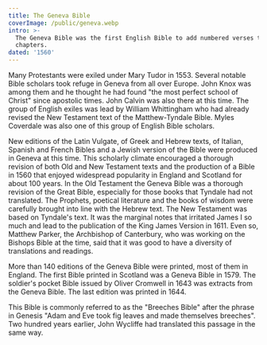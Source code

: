 ```yaml
---
title: The Geneva Bible
coverImage: /public/geneva.webp
intro: >-
  The Geneva Bible was the first English Bible to add numbered verses to the
  chapters.
dated: '1560'
---
```


Many Protestants were exiled under Mary Tudor in 1553. Several notable Bible scholars took refuge in Geneva from all over Europe. John Knox was among them and he thought he had found "the most perfect school of Christ" since apostolic times. John Calvin was also there at this time. The group of English exiles was lead by William Whittingham who had already revised the New Testament text of the Matthew-Tyndale Bible. Myles Coverdale was also one of this group of English Bible scholars.

New editions of the Latin Vulgate, of Greek and Hebrew texts, of Italian, Spanish and French Bibles and a Jewish version of the Bible were produced in Geneva at this time. This scholarly climate encouraged a thorough revision of both Old and New Testament texts and the production of a Bible in 1560 that enjoyed widespread popularity in England and Scotland for about 100 years. In the Old Testament the Geneva Bible was a thorough revision of the Great Bible, especially for those books that Tyndale had not translated. The Prophets, poetical literature and the books of wisdom were carefully brought into line with the Hebrew text. The New Testament was based on Tyndale's text. It was the marginal notes that irritated James I so much and lead to the publication of the King James Version in 1611. Even so, Matthew Parker, the Archbishop of Canterbury, who was working on the Bishops Bible at the time, said that it was good to have a diversity of translations and readings.

More than 140 editions of the Geneva Bible were printed, most of them in England. The first Bible printed in Scotland was a Geneva Bible in 1579. The soldier's pocket Bible issued by Oliver Cromwell in 1643 was extracts from the Geneva Bible. The last edition was printed in 1644.

This Bible is commonly referred to as the "Breeches Bible" after the phrase in Genesis "Adam and Eve took fig leaves and made themselves breeches". Two hundred years earlier, John Wycliffe had translated this passage in the same way.
